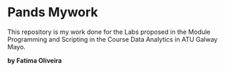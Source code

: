 # Pands Mywork

This repository is my work done for the Labs proposed in the Module Programming and Scripting in the Course Data Analytics in ATU Galway Mayo.

**by Fatima Oliveira**